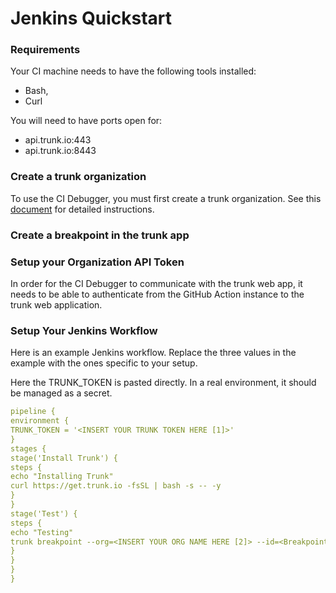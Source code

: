 # Jenkins Quickstart

### Requirements

Your CI machine needs to have the following tools installed:

- Bash,
- Curl

You will need to have ports open for:

- api.trunk.io:443
- api.trunk.io:8443

### Create a trunk organization

To use the CI Debugger, you must first create a trunk organization. See this [document](broken-reference) for detailed instructions.

### Create a breakpoint in the trunk app

### Setup your Organization API Token

In order for the CI Debugger to communicate with the trunk web app, it needs to be able to authenticate from the GitHub Action instance to the trunk web application.

### Setup Your Jenkins Workflow

Here is an example Jenkins workflow. Replace the three values in the example with the ones specific to your setup.

Here the TRUNK_TOKEN is pasted directly. In a real environment, it should be managed as a secret.

```yaml
pipeline {
environment {
TRUNK_TOKEN = '<INSERT YOUR TRUNK TOKEN HERE [1]>'
}
stages {
stage('Install Trunk') {
steps {
echo "Installing Trunk"
curl https://get.trunk.io -fsSL | bash -s -- -y
}
}
stage('Test') {
steps {
echo "Testing"
trunk breakpoint --org=<INSERT YOUR ORG NAME HERE [2]> --id=<Breakpoint Name [3]> -- /bin/false
}
}
}
}
```

